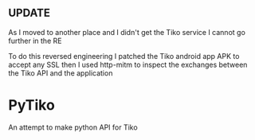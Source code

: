 ## UPDATE
As I moved to another place and I didn't get the Tiko service I cannot go further in the RE

To do this reversed engineering I patched the Tiko android app APK to accept any SSL then I used http-mitm to inspect the exchanges between the Tiko API and the application


# PyTiko
 An attempt to make python API for Tiko 
